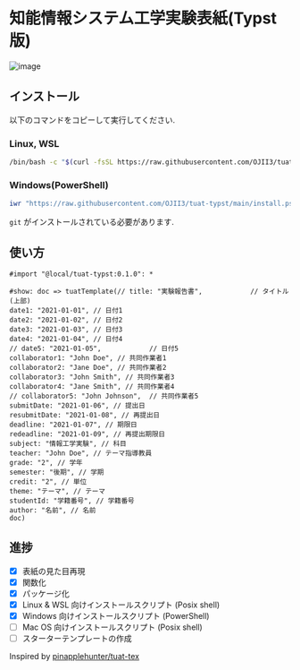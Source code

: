 # 知能情報システム工学実験表紙(Typst版)

![image](https://github.com/OJII3/tuat-typst/assets/84656786/a53bd4db-fcef-4b58-ad4e-35e196f64639)

## インストール

以下のコマンドをコピーして実行してください.

### Linux, WSL

```bash
/bin/bash -c "$(curl -fsSL https://raw.githubusercontent.com/OJII3/tuat-typst/main/install.sh)"
```

### Windows(PowerShell)
```powershell
iwr "https://raw.githubusercontent.com/OJII3/tuat-typst/main/install.ps1" | iex
```

`git` がインストールされている必要があります.

## 使い方

```typst
#import "@local/tuat-typst:0.1.0": *

#show: doc => tuatTemplate(// title: "実験報告書",            // タイトル(上部)
date1: "2021-01-01", // 日付1
date2: "2021-01-02", // 日付2
date3: "2021-01-03", // 日付3
date4: "2021-01-04", // 日付4
// date5: "2021-01-05",            // 日付5
collaborator1: "John Doe", // 共同作業者1
collaborator2: "Jane Doe", // 共同作業者2
collaborator3: "John Smith", // 共同作業者3
collaborator4: "Jane Smith", // 共同作業者4
// collaborator5: "John Johnson",  // 共同作業者5
submitDate: "2021-01-06", // 提出日
resubmitDate: "2021-01-08", // 再提出日
deadline: "2021-01-07", // 期限日
redeadline: "2021-01-09", // 再提出期限日
subject: "情報工学実験", // 科目
teacher: "John Doe", // テーマ指導教員
grade: "2", // 学年
semester: "後期", // 学期
credit: "2", // 単位
theme: "テーマ", // テーマ
studentId: "学籍番号", // 学籍番号
author: "名前", // 名前
doc)
```


## 進捗

- [x] 表紙の見た目再現
- [x] 関数化
- [x] パッケージ化
- [x] Linux & WSL 向けインストールスクリプト (Posix shell)
- [x] Windows 向けインストールスクリプト (PowerShell)
- [ ] Mac OS 向けインストールスクリプト (Posix shell)
- [ ] スターターテンプレートの作成

Inspired by [pinapplehunter/tuat-tex](https://github.com/pineapplehunter/tuat-tex)

